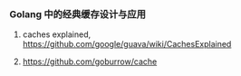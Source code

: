 ### Golang 中的经典缓存设计与应用
1. caches explained, https://github.com/google/guava/wiki/CachesExplained

2. https://github.com/goburrow/cache


